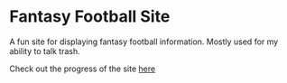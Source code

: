 # Fantasy Football Site

A fun site for displaying fantasy football information. Mostly used for my ability to talk trash.

Check out the progress of the site [here](http://172.104.7.13/)
